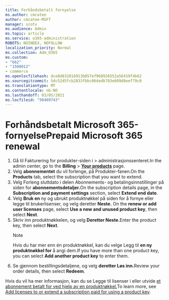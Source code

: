 ```yaml
---
title: Forhåndsbetalt fornyelse
ms.author: cmcatee
author: cmcatee-MSFT
manager: scotv
ms.audience: Admin
ms.topic: article
ms.service: o365-administration
ROBOTS: NOINDEX, NOFOLLOW
localization_priority: Normal
ms.collection: Adm_O365
ms.custom:
- "662"
- "1500012"
- commerce
ms.openlocfilehash: dce0d832016913b057ef968926552a56419f4b62
ms.sourcegitcommit: 5dc52d5fcb2833fbbc064edb783e609d8eef79c0
ms.translationtype: MT
ms.contentlocale: nb-NO
ms.lasthandoff: 03/05/2021
ms.locfileid: "50469743"
---
```

# <a name="prepaid-microsoft-365-renewal"></a><span data-ttu-id="a67c9-102">Forhåndsbetalt Microsoft 365-fornyelse</span><span class="sxs-lookup"><span data-stu-id="a67c9-102">Prepaid Microsoft 365 renewal</span></span>

1. <span data-ttu-id="a67c9-103">Gå til Fakturering for  produkter-siden i \> **[](https://go.microsoft.com/fwlink/p/?linkid=842054)** administrasjonssenteret.</span><span class="sxs-lookup"><span data-stu-id="a67c9-103">In the admin center, go to the **Billing** \> **[Your products](https://go.microsoft.com/fwlink/p/?linkid=842054)** page.</span></span>
2. <span data-ttu-id="a67c9-104">Velg **abonnementet** du vil forlenge, på Produkter-fanen.</span><span class="sxs-lookup"><span data-stu-id="a67c9-104">On the **Products** tab, select the subscription that you want to extend.</span></span>
3. <span data-ttu-id="a67c9-105">Velg Forleng sluttdato  i delen Abonnements- og betalingsinnstillinger på siden for **abonnementsdetaljer.**</span><span class="sxs-lookup"><span data-stu-id="a67c9-105">On the subscription details page, in the **Subscription and payment settings** section, select **Extend end date**.</span></span>
4. <span data-ttu-id="a67c9-106">Velg **Bruk en** ny og ubrukt produktnøkkel på siden for å fornye eller legge til brukerlisenser, og velg deretter **Neste.** </span><span class="sxs-lookup"><span data-stu-id="a67c9-106">On the **renew or add user licenses** page, select **Use a new and unused product key**, then select **Next**.</span></span>
5. <span data-ttu-id="a67c9-107">Skriv inn produktnøkkelen, og velg **Deretter Neste.**</span><span class="sxs-lookup"><span data-stu-id="a67c9-107">Enter the product key, then select **Next**.</span></span>
    > [!NOTE]
    > <span data-ttu-id="a67c9-108">Hvis du har mer enn én produktnøkkel, kan du velge Legg til **en ny produktnøkkel for** å angi dem.</span><span class="sxs-lookup"><span data-stu-id="a67c9-108">If you have more than one product key, you can select **Add another product key** to enter them.</span></span>
6. <span data-ttu-id="a67c9-109">Se gjennom bestillingsdetaljene, og velg **deretter Løs inn.**</span><span class="sxs-lookup"><span data-stu-id="a67c9-109">Review your order details, then select **Redeem**.</span></span>

<span data-ttu-id="a67c9-110">Hvis du vil ha mer informasjon, kan du se Legge til lisenser i eller utvide [et abonnement betalt for ved hjelp av en produktnøkkel.](https://docs.microsoft.com/microsoft-365/commerce/licenses/add-licenses-using-product-key)</span><span class="sxs-lookup"><span data-stu-id="a67c9-110">To learn more, see [Add licenses to or extend a subscription paid for using a product key](https://docs.microsoft.com/microsoft-365/commerce/licenses/add-licenses-using-product-key).</span></span>